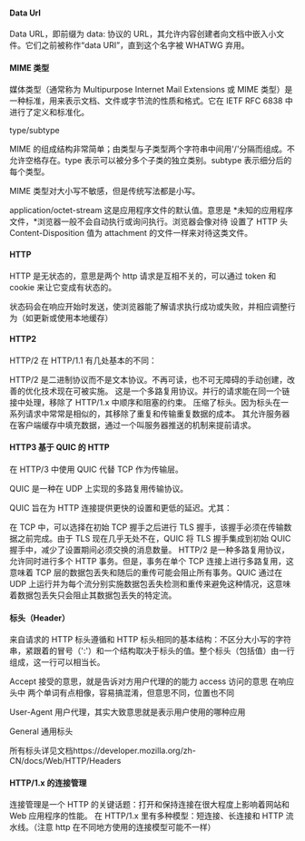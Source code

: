 #### Data Url

Data URL，即前缀为 data: 协议的 URL，其允许内容创建者向文档中嵌入小文件。它们之前被称作“data URI”，直到这个名字被 WHATWG 弃用。

#### MIME 类型

媒体类型（通常称为 Multipurpose Internet Mail Extensions 或 MIME 类型）是一种标准，用来表示文档、文件或字节流的性质和格式。它在 IETF RFC 6838 中进行了定义和标准化。

type/subtype

MIME 的组成结构非常简单；由类型与子类型两个字符串中间用'/'分隔而组成。不允许空格存在。type 表示可以被分多个子类的独立类别。subtype 表示细分后的每个类型。

MIME 类型对大小写不敏感，但是传统写法都是小写。

application/octet-stream
这是应用程序文件的默认值。意思是 *未知的应用程序文件，*浏览器一般不会自动执行或询问执行。浏览器会像对待 设置了 HTTP 头 Content-Disposition 值为 attachment 的文件一样来对待这类文件。

#### HTTP

HTTP 是无状态的，意思是两个 http 请求是互相不关的，可以通过 token 和 cookie 来让它变成有状态的。

状态码会在响应开始时发送，使浏览器能了解请求执行成功或失败，并相应调整行为（如更新或使用本地缓存）

#### HTTP2

HTTP/2 在 HTTP/1.1 有几处基本的不同：

HTTP/2 是二进制协议而不是文本协议。不再可读，也不可无障碍的手动创建，改善的优化技术现在可被实施。
这是一个多路复用协议。并行的请求能在同一个链接中处理，移除了 HTTP/1.x 中顺序和阻塞的约束。
压缩了标头。因为标头在一系列请求中常常是相似的，其移除了重复和传输重复数据的成本。
其允许服务器在客户端缓存中填充数据，通过一个叫服务器推送的机制来提前请求。

#### HTTP3 基于 QUIC 的 HTTP

在 HTTP/3 中使用 QUIC 代替 TCP 作为传输层。

QUIC 是一种在 UDP 上实现的多路复用传输协议。

QUIC 旨在为 HTTP 连接提供更快的设置和更低的延迟。尤其：

在 TCP 中，可以选择在初始 TCP 握手之后进行 TLS 握手，该握手必须在传输数据之前完成。由于 TLS 现在几乎无处不在，QUIC 将 TLS 握手集成到初始 QUIC 握手中，减少了设置期间必须交换的消息数量。
HTTP/2 是一种多路复用协议，允许同时进行多个 HTTP 事务。但是，事务在单个 TCP 连接上进行多路复用，这意味着 TCP 层的数据包丢失和随后的重传可能会阻止所有事务。QUIC 通过在 UDP 上运行并为每个流分别实施数据包丢失检测和重传来避免这种情况，这意味着数据包丢失只会阻止其数据包丢失的特定流。

#### 标头（Header）

来自请求的 HTTP 标头遵循和 HTTP 标头相同的基本结构：不区分大小写的字符串，紧跟着的冒号（':'）和一个结构取决于标头的值。整个标头（包括值）由一行组成，这一行可以相当长。

Accept 接受的意思，就是告诉对方用户代理的的能力
access 访问的意思 在响应头中
两个单词有点相像，容易搞混淆，但意思不同，位置也不同

User-Agent 用户代理，其实大致意思就是表示用户使用的哪种应用

General 通用标头

所有标头详见文档https://developer.mozilla.org/zh-CN/docs/Web/HTTP/Headers

#### HTTP/1.x 的连接管理

连接管理是一个 HTTP 的关键话题：打开和保持连接在很大程度上影响着网站和 Web 应用程序的性能。
在 HTTP/1.x 里有多种模型：短连接、长连接和 HTTP 流水线。（注意 http 在不同地方使用的连接模型可能不一样）
